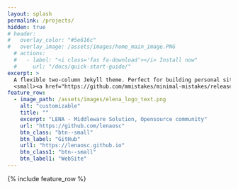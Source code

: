 ```yaml
---
layout: splash
permalink: /projects/
hidden: true
# header:
#   overlay_color: "#5e616c"
#   overlay_image: /assets/images/home_main_image.PNG
  # actions:
  #   - label: "<i class='fas fa-download'></i> Install now"
  #     url: "/docs/quick-start-guide/"
excerpt: >
  A flexible two-column Jekyll theme. Perfect for building personal sites, blogs, and portfolios.<br />
  <small><a href="https://github.com/mmistakes/minimal-mistakes/releases/tag/4.22.0">Latest release v4.22.0</a></small>
feature_row:
  - image_path: /assets/images/elena_logo_text.png
    alt: "customizable"
    title: ""
    excerpt: "LENA - Middleware Solution, Opensource community"
    url: "https://github.com/lenaosc"
    btn_class: "btn--small"
    btn_label: "GitHub"
    url1: "https://lenaosc.github.io"
    btn_class1: "btn--small"
    btn_label1: "WebSite"    
---
```


{% include feature_row %}
